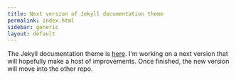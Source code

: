 ```yaml
---
title: Next version of Jekyll documentation theme
permalink: index.html
sidebar: generic
layout: default
---
```


The Jekyll documentation theme is [here](https://github.com/tomjohnson1492/documentation-theme-jekyll). I'm working on a next version that will hopefully make a host of improvements. Once finished, the new version will move into the other repo.
